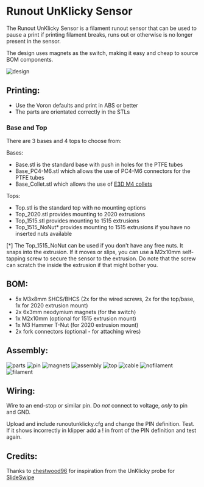 # Runout UnKlicky Sensor

The Runout UnKlicky Sensor is a filament runout sensor that can be used to pause a print if printing filament breaks, runs out or otherwise is no longer present in the sensor.

The design uses magnets as the switch, making it easy and cheap to source BOM components.

![design](images/design.png)


## Printing:

- Use the Voron defaults and print in ABS or better
- The parts are orientated correctly in the STLs

### Base and Top

There are 3 bases and 4 tops to choose from:

Bases:

- Base.stl is the standard base with push in holes for the PTFE tubes
- Base_PC4-M6.stl which allows the use of PC4-M6 connectors for the PTFE tubes
- Base_Collet.stl which allows the use of [E3D M4 collets](https://e3d-online.com/products/embedded-bowden-collet-for-metal-1-75mm)

Tops:

- Top.stl is the standard top with no mounting options
- Top_2020.stl provides mounting to 2020 extrusions
- Top_1515.stl provides mounting to 1515 extrusions
- Top_1515_NoNut* provides mounting to 1515 extrusions if you have no inserted nuts available

[*] The Top_1515_NoNut can be used if you don't have any free nuts. It snaps into the extrusion. If it moves or slips, you can use a M2x10mm self-tapping screw to secure the sensor to the extrusion. Do note that the screw can scratch the inside the extrusion if that might bother you.


## BOM:

- 5x M3x8mm SHCS/BHCS (2x for the wired screws, 2x for the top/base, 1x for 2020 extrusion mount)
- 2x 6x3mm neodymium magnets (for the switch)
- 1x M2x10mm (optional for 1515 extrusion mount)
- 1x M3 Hammer T-Nut (for 2020 extrusion mount)
- 2x fork connectors (optional - for attaching wires)


## Assembly:

![parts](images/parts.jpg)
![pin](images/pin.jpg)
![magnets](images/magnets.jpg)
![assembly](images/assembly.jpg)
![top](images/top.jpg)
![cable](images/cable.jpg)
![nofilament](images/nofilament.jpg)
![filament](images/filament.jpg)


## Wiring:

Wire to an end-stop or similar pin. Do _not_ connect to voltage, _only_ to pin and GND.

Upload and include runoutunklicky.cfg and change the PIN definition. Test. If it shows incorrectly in klipper add a ! in front of the PIN definition and test again.


## Credits:

Thanks to [chestwood96](https://github.com/chestwood96) for inspiration from the UnKlicky probe for [SlideSwipe](https://github.com/chestwood96/SlideSwipe)
